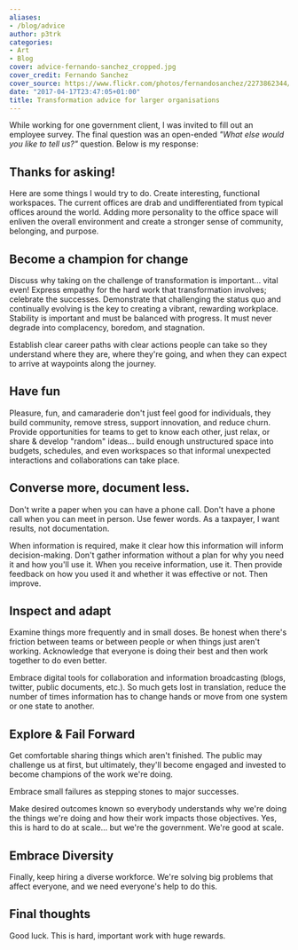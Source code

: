 ```yaml
---
aliases:
- /blog/advice
author: p3trk
categories:
- Art
- Blog
cover: advice-fernando-sanchez_cropped.jpg
cover_credit: Fernando Sanchez
cover_source: https://www.flickr.com/photos/fernandosanchez/2273862344/in/photolist-4sW94b-9X44bR-dsLUKT-zynrD-7rWGES-aiJFoM-eeiGUg-u1xN8B-4YMPre-9A3wen-hqGTa-mLNxb5-7WmBLx-85R2ug-7WZTuZ-aEPLdX-bqjYdb-aETBr7-4DWiif-55PYgY-5F7NFd-mUngy4-5FQYGU-4a5fUc-63yn9p-54wqeQ-5ng7EP-iyWhNP-eYkJbh-ejyoUL-76GVeb-ojptzu-mYc7zE-8L4v9r-r31Pf9-SKMqB8-qcg3BV-5EHLJJ-fwd9Pi-9nMuKN-sbHeZP-4zTMUz-3NRiuZ-8xb3Y3-dNJ5Fd-kXLFEr-SYhptw-7drT3V-oHpUhJ-oXVmaf
date: "2017-04-17T23:47:05+01:00"
title: Transformation advice for larger organisations
---
```


While working for one government client, I was invited to fill out an employee survey. The final question was an open-ended _"What else would you like to tell us?"_ question. Below is my response:

##  Thanks for asking! 
Here are some things I would try to do. Create interesting, functional workspaces. The current offices are drab and undifferentiated from typical offices around the world. Adding more personality to the office space will enliven the overall environment and create a stronger sense of community, belonging, and purpose.

## Become a champion for change 
Discuss why taking on the challenge of transformation is important... vital even! Express empathy for the hard work that transformation involves; celebrate the successes. Demonstrate that challenging the status quo and continually evolving is the key to creating a vibrant, rewarding workplace. Stability is important and must be balanced with progress. It must never degrade into complacency, boredom, and stagnation.

Establish clear career paths with clear actions people can take so they understand where they are, where they're going, and when they can expect to arrive at waypoints along the journey.

## Have fun
Pleasure, fun, and camaraderie don't just feel good for individuals, they build community, remove stress, support innovation, and reduce churn. Provide opportunities for teams to get to know each other, just relax, or share & develop "random" ideas... build enough unstructured space into budgets, schedules, and even workspaces so that informal unexpected interactions and collaborations can take place. 

## Converse more, document less. 
Don't write a paper when you can have a phone call. Don't have a phone call when you can meet in person. Use fewer words. As a taxpayer, I want results, not documentation.

When information is required, make it clear how this information will inform decision-making. Don't gather information without a plan for why you need it and how you'll use it. When you receive information, use it. Then provide feedback on how you used it and whether it was effective or not. Then improve.

## Inspect and adapt
Examine things more frequently and in small doses. Be honest when there's friction between teams or between people or when things just aren't working. Acknowledge that everyone is doing their best and then work together to do even better.

Embrace digital tools for collaboration and information broadcasting (blogs, twitter, public documents, etc.). So much gets lost in translation, reduce the number of times information has to change hands or move from one system or one state to another.

## Explore & Fail Forward
Get comfortable sharing things which aren't finished. The public may challenge us at first, but ultimately, they'll become engaged and invested to become champions of the work we're doing.

Embrace small failures as stepping stones to major successes.

Make desired outcomes known so everybody understands why we're doing the things we're doing and how their work impacts those objectives. Yes, this is hard to do at scale... but we're the government. We're good at scale. 

## Embrace Diversity 
Finally, keep hiring a diverse workforce. We're solving big problems that affect everyone, and we need everyone's help to do this.

## Final thoughts
Good luck. This is hard, important work with huge rewards.
